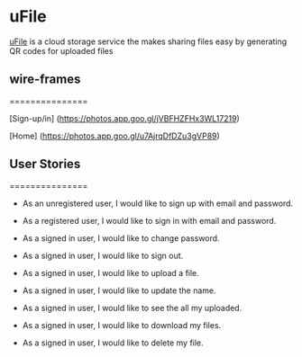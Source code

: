 # uFile
[uFile](https://aymammeri.github.io/uFile-client/) is a cloud storage service the makes sharing files easy by generating QR codes for uploaded files 

## wire-frames
===============

[Sign-up/in] (https://photos.app.goo.gl/jVBFHZFHx3WL17219)

[Home] (https://photos.app.goo.gl/u7AjrqDfDZu3gVP89)

## User Stories
===============

- As an unregistered user, I would like to sign up with email and password.

- As a registered user, I would like to sign in with email and password.

- As a signed in user, I would like to change password.

- As a signed in user, I would like to sign out.

- As a signed in user, I would like to upload a file.

- As a signed in user, I would like to update the name.

- As a signed in user, I would like to see the all my uploaded.

- As a signed in user, I would like to download my files.

- As a signed in user, I would like to delete my file.

